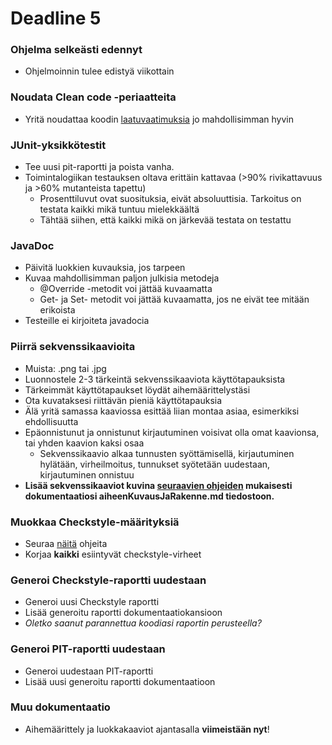 ﻿# Deadline 5

### Ohjelma selkeästi edennyt
* Ohjelmoinnin tulee edistyä viikottain

### Noudata Clean code -periaatteita
* Yritä noudattaa koodin [laatuvaatimuksia](Koodin-laatuvaatimukset.md) jo mahdollisimman hyvin

### JUnit-yksikkötestit
* Tee uusi pit-raportti ja poista vanha.
* Toimintalogiikan testauksen oltava erittäin kattavaa (>90% rivikattavuus ja >60% mutanteista tapettu)
  * Prosenttiluvut ovat suosituksia, eivät absoluuttisia. Tarkoitus on testata kaikki mikä tuntuu mielekkäältä
  * Tähtää siihen, että kaikki mikä on järkevää testata on testattu

### JavaDoc
* Päivitä luokkien kuvauksia, jos tarpeen
* Kuvaa mahdollisimman paljon julkisia metodeja
  * @Override -metodit voi jättää kuvaamatta
  * Get- ja Set- metodit voi jättää kuvaamatta, jos ne eivät tee mitään erikoista
* Testeille ei kirjoiteta javadocia

### Piirrä sekvenssikaavioita

* Muista: .png tai .jpg
* Luonnostele 2-3 tärkeintä sekvenssikaaviota käyttötapauksista
* Tärkeimmät käyttötapaukset löydät aihemäärittelystäsi
* Ota kuvataksesi riittävän pieniä käyttötapauksia
* Älä yritä samassa kaaviossa esittää liian montaa asiaa, esimerkiksi ehdollisuutta
* Epäonnistunut ja onnistunut kirjautuminen voisivat olla omat kaavionsa, tai yhden kaavion kaksi osaa
  * Sekvenssikaavio alkaa tunnusten syöttämisellä, kirjautuminen hylätään, virheilmoitus, tunnukset syötetään uudestaan, kirjautuminen onnistuu
* **Lisää sekvenssikaaviot kuvina [seuraavien ohjeiden](https://daringfireball.net/projects/markdown/syntax#img) mukaisesti dokumentaatiosi aiheenKuvausJaRakenne.md tiedostoon.**

### Muokkaa Checkstyle-määrityksiä
* Seuraa [näitä](Checkstyle_advanced.md) ohjeita
* Korjaa **kaikki** esiintyvät checkstyle-virheet

### Generoi Checkstyle-raportti uudestaan
* Generoi uusi Checkstyle raportti
* Lisää generoitu raportti dokumentaatiokansioon
* _Oletko saanut parannettua koodiasi raportin perusteella?_

### Generoi PIT-raportti uudestaan
* Generoi uudestaan PIT-raportti
* Lisää uusi generoitu raportti dokumentaatioon

### Muu dokumentaatio
* Aihemäärittely ja luokkakaaviot ajantasalla **viimeistään nyt**!
